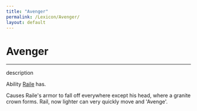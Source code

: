 ```yaml
---
title: "Avenger"
permalink: /Lexicon/Avenger/
layout: default
---
```

# Avenger
---
description

Ability [Raile](../_Bestiary/DD/Raile.md) has.

Causes Raile's armor to fall off everywhere except his head, where a granite crown forms. Rail, now lighter can very quickly move and 'Avenge'.